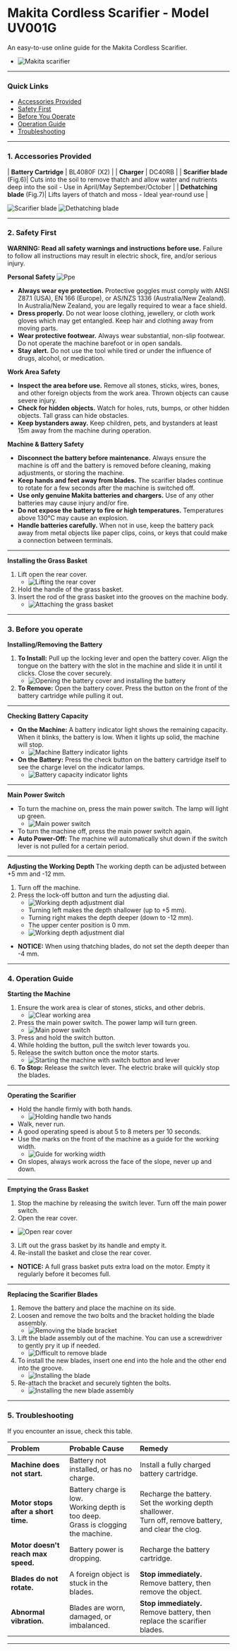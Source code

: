 # Makita Cordless Scarifier - Model UV001G

An easy-to-use online guide for the Makita Cordless Scarifier.
* ![Makita scarifier](../images/scarifierimage.png)
---

### Quick Links
* [Accessories Provided](#1-accessories-provided)
* [Safety First](#2-safety-first)
* [Before You Operate](#3-before-you-operate)
* [Operation Guide](#4-operation-guide)
* [Troubleshooting](#5-troubleshooting)


---

### 1. Accessories Provided


| **Battery Cartridge** | BL4080F (X2) |
| **Charger** | DC40RB |
| **Scarifier blade** (Fig.6)| Cuts into the soil to remove thatch and allow water and nutrients deep into the soil - Use in April/May September/October | 
| **Dethatching blade** (Fig.7)| Lifts layers of thatch and moss - Ideal year-round use | 

![Scarifier blade](images/verticalcutter.png)
![Dethatching blade](images/thatchingblade.png)


---

### 2. Safety First

**WARNING: Read all safety warnings and instructions before use.** Failure to follow all instructions may result in electric shock, fire, and/or serious injury.

**Personal Safety**
 ![Ppe](images/ppe.png)

* **Always wear eye protection.** Protective goggles must comply with ANSI Z87.1 (USA), EN 166 (Europe), or AS/NZS 1336 (Australia/New Zealand). In Australia/New Zealand, you are legally required to wear a face shield.
* **Dress properly.** Do not wear loose clothing, jewellery, or cloth work gloves which may get entangled. Keep hair and clothing away from moving parts.
* **Wear protective footwear.** Always wear substantial, non-slip footwear. Do not operate the machine barefoot or in open sandals.
* **Stay alert.** Do not use the tool while tired or under the influence of drugs, alcohol, or medication.

**Work Area Safety**
* **Inspect the area before use.** Remove all stones, sticks, wires, bones, and other foreign objects from the work area. Thrown objects can cause severe injury.
* **Check for hidden objects.** Watch for holes, ruts, bumps, or other hidden objects. Tall grass can hide obstacles.
* **Keep bystanders away.** Keep children, pets, and bystanders at least 15m away from the machine during operation.

**Machine & Battery Safety**
* **Disconnect the battery before maintenance.** Always ensure the machine is off and the battery is removed before cleaning, making adjustments, or storing the machine.
* **Keep hands and feet away from blades.** The scarifier blades continue to rotate for a few seconds after the machine is switched off.
* **Use only genuine Makita batteries and chargers.** Use of any other batteries may cause injury and/or fire.
* **Do not expose the battery to fire or high temperatures.** Temperatures above 130°C may cause an explosion.
* **Handle batteries carefully.** When not in use, keep the battery pack away from metal objects like paper clips, coins, or keys that could make a connection between terminals.


---

**Installing the Grass Basket**
1.  Lift open the rear cover.
    * ![Lifting the rear cover](images/openrearcover.png)
2.  Hold the handle of the grass basket.
3.  Insert the rod of the grass basket into the grooves on the machine body.
    * ![Attaching the grass basket](images/installgrassbasket.png)


---

### 3. Before you operate

**Installing/Removing the Battery**
1.  **To Install:** Pull up the locking lever and open the battery cover. Align the tongue on the battery with the slot in the machine and slide it in until it clicks. Close the cover securely.
    * ![Opening the battery cover and installing the battery](images/insertbatteries.png)
2.  **To Remove:** Open the battery cover. Press the button on the front of the battery cartridge while pulling it out.


---

**Checking Battery Capacity**
* **On the Machine:** A battery indicator light shows the remaining capacity. When it blinks, the battery is low. When it lights up solid, the machine will stop.
    * ![Machine Battery indicator lights](images/remainingbatterymachine.png)
* **On the Battery:** Press the check button on the battery cartridge itself to see the charge level on the indicator lamps.
    * ![Battery capacity indicator lights](images/remainingbattery.png)


---

**Main Power Switch**
* To turn the machine on, press the main power switch. The lamp will light up green.
    * ![Main power switch](images/mainpowerswitch.png)
* To turn the machine off, press the main power switch again.
* **Auto Power-Off:** The machine will automatically shut down if the switch lever is not pulled for a certain period.


---

**Adjusting the Working Depth**
The working depth can be adjusted between +5 mm and -12 mm.
1.  Turn off the machine.
2.  Press the lock-off button and turn the adjusting dial.
    * ![Working depth adjustment dial](images/workingdepth.png)
    * Turning left makes the depth shallower (up to +5 mm).
    * Turning right makes the depth deeper (down to -12 mm).
    * The upper center position is 0 mm.
    * ![Working depth adjustment dial](images/depthdial1to5.png)
* **NOTICE:** When using thatching blades, do not set the depth deeper than -4 mm.


---

### 4. Operation Guide

**Starting the Machine**
1.  Ensure the work area is clear of stones, sticks, and other debris.
    * ![Clear working area](images/dontuseweeds.png)
2.  Press the main power switch. The power lamp will turn green.
    * ![Main power switch](images/mainpowerswitch.png)
3.  Press and hold the switch button.
4.  While holding the button, pull the switch lever towards you.
5.  Release the switch button once the motor starts.
    * ![Starting the machine with switch button and lever](images/pulllevertowardyou.png)
6.  **To Stop:** Release the switch lever. The electric brake will quickly stop the blades.


---

**Operating the Scarifier**
* Hold the handle firmly with both hands.
    * ![Holding handle two hands](images/holdhandlehands.png)
* Walk, never run.
* A good operating speed is about 5 to 8 meters per 10 seconds.
* Use the marks on the front of the machine as a guide for the working width.
    * ![Guide for working width](images/marksworkingwidth.png)
* On slopes, always work across the face of the slope, never up and down.


---

**Emptying the Grass Basket**
1.  Stop the machine by releasing the switch lever. Turn off the main power switch.
2.  Open the rear cover.
   * ![Open rear cover](images/openrearcover.png)
3.  Lift out the grass basket by its handle and empty it.
4.  Re-install the basket and close the rear cover.
* **NOTICE:** A full grass basket puts extra load on the motor. Empty it regularly before it becomes full.


---

**Replacing the Scarifier Blades**
1.  Remove the battery and place the machine on its side.
2.  Loosen and remove the two bolts and the bracket holding the blade assembly.
    * ![Removing the blade bracket](images/removescarifierblade.png)
3.  Lift the blade assembly out of the machine. You can use a screwdriver to gently pry it up if needed.
    * ![Difficult to remove blade](images/difficulttoremove.png)
4.  To install the new blades, insert one end into the hole and the other end into the groove.
    * ![Installing the blade](images/installblade.png)
5.  Re-attach the bracket and securely tighten the bolts.
    * ![Installing the new blade assembly](images/installblade2.png)


---

### 5. Troubleshooting

If you encounter an issue, check this table.

| Problem | Probable Cause | Remedy |
| :--- | :--- | :--- |
| **Machine does not start.** | Battery not installed, or has no charge. | Install a fully charged battery cartridge. |
| **Motor stops after a short time.** | Battery charge is low.<br>Working depth is too deep.<br>Grass is clogging the machine. | Recharge the battery.<br>Set the working depth shallower.<br>Turn off, remove battery, and clear the clog. |
| **Motor doesn't reach max speed.** | Battery power is dropping. | Recharge the battery cartridge. |
| **Blades do not rotate.** | A foreign object is stuck in the blades. | **Stop immediately.** Remove battery, then remove the object. |
| **Abnormal vibration.** | Blades are worn, damaged, or imbalanced. | **Stop immediately.** Remove battery, then replace the scarifier blades. |



---



